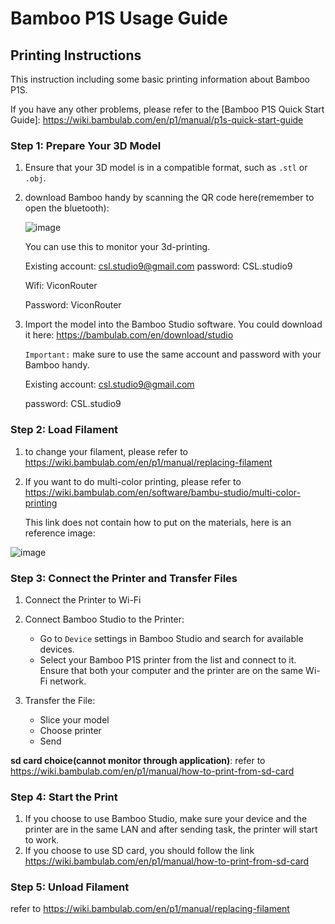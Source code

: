 # Bamboo P1S Usage Guide

## Printing Instructions

This instruction including some basic printing information about Bamboo P1S.

If you have any other problems, please refer to the [Bamboo P1S Quick Start Guide]: https://wiki.bambulab.com/en/p1/manual/p1s-quick-start-guide

### Step 1: Prepare Your 3D Model
1. Ensure that your 3D model is in a compatible format, such as `.stl` or `.obj`.
2. download Bamboo handy by scanning the QR code here(remember to open the bluetooth):

      ![image](https://github.com/user-attachments/assets/7ff87cfd-14ee-4c0b-af9a-83fd65998be9)

      You can use this to monitor your 3d-printing.

      Existing account: csl.studio9@gmail.com
      password: CSL.studio9
      
      Wifi: ViconRouter
      
      Password: ViconRouter

4. Import the model into the Bamboo Studio software. You could download it here: https://bambulab.com/en/download/studio

     `Important:` make sure to use the same account and password with your Bamboo handy.
   
      Existing account: csl.studio9@gmail.com
   
      password: CSL.studio9

### Step 2: Load Filament
1. to change your filament, please refer to https://wiki.bambulab.com/en/p1/manual/replacing-filament
2. If you want to do multi-color printing, please refer to https://wiki.bambulab.com/en/software/bambu-studio/multi-color-printing
   
   This link does not contain how to put on the materials, here is an reference image:
   
![image](https://github.com/user-attachments/assets/c8f969d9-bed6-4bb2-93a8-eb9fa02390f2)




### Step 3: Connect the Printer and Transfer Files
1. Connect the Printer to Wi-Fi

2. Connect Bamboo Studio to the Printer:
   - Go to `Device` settings in Bamboo Studio and search for available devices.
   - Select your Bamboo P1S printer from the list and connect to it. Ensure that both your computer and the printer are on the same Wi-Fi network.

3. Transfer the File:
   - Slice your model
   - Choose printer
   - Send

**sd card choice(cannot monitor through application)**: refer to https://wiki.bambulab.com/en/p1/manual/how-to-print-from-sd-card

### Step 4: Start the Print
1. If you choose to use Bamboo Studio, make sure your device and the printer are in the same LAN and after sending task, the printer will start to work.
2. If you choose to use SD card, you should follow the link https://wiki.bambulab.com/en/p1/manual/how-to-print-from-sd-card

### Step 5: Unload Filament 
refer to https://wiki.bambulab.com/en/p1/manual/replacing-filament
